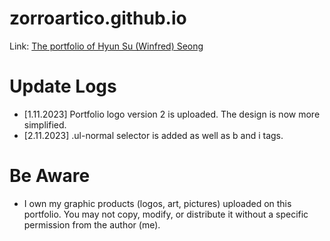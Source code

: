 # zorroartico.github.io
Link: [The portfolio of Hyun Su (Winfred) Seong](https://zorroartico.github.io/)

# Update Logs
* [1.11.2023] Portfolio logo version 2 is uploaded. The design is now more simplified.
* [2.11.2023] .ul-normal selector is added as well as b and i tags.

# Be Aware
* I own my graphic products (logos, art, pictures) uploaded on this portfolio. You may not copy, modify, or distribute it without a specific permission from the author (me).
